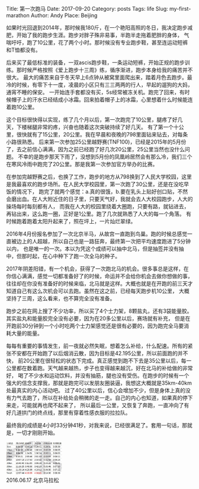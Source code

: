 Title: 第一次跑马
Date: 2017-09-20
Category: posts
Tags: life
Slug: my-first-marathon
Author: Andy
Place: Beijing

如果时光回退到2014年，那时候我180斤，在一个艳阳高照的冬日，我决定跑步减肥，开始了我的跑步生涯。跑步对胖子殊非易事，半跑半走拖着肥胖的身体，
气喘吁吁，跑了10公里，花了两个小时。那时候没有专业跑步鞋，甚至连运动短裤和T恤都没有。

后来买了最低标准的装备，一双ascis跑步鞋，一条运动短裤，开始正规的跑步训练。那时候严格按照《爱上跑步十三周》练，循序渐进，跑步本身给我的痛苦并不很大。
最大的痛苦来自于冬天早上6点钟从被窝里面爬出来，踏着月色去跑步。最冷的时候，有零下十一度，凌晨的小区只有三三两两的行人，早起的遛狗的大妈，通宵不睡的保安。
一开始连手套都没有买，5s经常被冻关机。跑完了回来，有时候帽子上的汗水已经结成小冰霜。回来拍着帽子上的冰霜，心里想着什么时候能连着跑10公里。

这个目标很快得以实现，练了几个月以后，第一次跑完了10公里，腿疼了好几天，下楼梯腿非常的疼，兴奋也随着这次突破持续了好几天。
有了第一个十公里，很快就有了15公里，20公里。我在早晨和夜晚的798里面钻来钻去，对每条小路很熟悉。
后来第一次参加25公里越野赛(TNF100)，已经是2015年的5月份了，去之前信心满满，因为之前已经跑了好几次20公里，25公里当然也没什么问题。
不幸的是跑步那天下雨了，没想到5月份的凤凰岭居然会有那么冷，我们三个在寒风冷雨中跑完了20公里。那是我第一次参加官方举办的比赛。

在参加完越野赛之后，也换了工作，跑步的地方从798换到了人民大学校园，这里是我最喜欢的跑步场所。在人民大学校园里，第一次跑了30公里，还是在没吃早饭的情况下，
跑完了就两个感觉：a.真的很饿，b.要在乳头上贴好创口贴，不然会磨出血。在人大附近住的日子里，只要天气好，我就会去人大校园跑步，人大的操场每时每刻都有人，
而我在人大的校园里绕着大圈跑，只要有路，就钻进去，再钻出来，这么跑一圈，正好是1公里。跑了几次就熟悉了人大的每一个角落。
有时候跑着跑着太阳升起来了，照在坪上，一片灿烂翠绿。

2016年4月份报名参加了一次北京半马，从故宫一直跑到鸟巢。跑的时候总感觉一直被边上的人超越，所以自己也是一路狂奔，最终第一次把平均速度跑进了5分钟以内，
也是唯一的一次。本以为凭这个成绩可以抽中北马，但是抽签并没有抽中，但那时起，在心中种下了跑一次全马的种子。

2017年阴差阳错，有一个机会，获得了一次跑北马的机会。很多事总是这样，在你信心满满，感觉一切都准备好了的时候，命运并不会给你机会去做你想做的事，
往往却在你没有准备好的时候来临，北马就是这样。大概也就是在开跑的前三天才知道自己有这么次机会可以去跑。虽然在这之前，已经每天跑步机10公里，
大概坚持了三周，这么看来，也不算完全没有准备。

跑步之前在网上搜了不少功率，所以买了4个士力架，8颗盐丸，还有3袋能量胶。其实盐丸和能量胶完全没有必要，因为在20多公里以后，赛场就有补充，
但是在开跑前30分钟到一个小时吃两个士力架感觉还是很有必要的，因为跑完全马要消耗大量的能量。

每每有重要的事情发生，前一夜就必然失眠，想着怎么补给，什么配速。所有的紧张不安都在开始跑了以后烟消云散，因为目标是42.195公里，所以前面跑的并不快，
前20公里在很轻松的状态下完成。真正感觉到跑不下去是35公里以后，每一公里都在数着跑。天气越来越热，步子也变得越来越沉，好在北马的补给做的非常好，
喝了不少水和运动饮料，并没有抽筋，腿也没有受伤。在跑步的时候有一个强大的信念支撑我，那就是跑完可以发朋友圈装逼，我想这大概就是35km-40km处最真实的内心活动吧。
过了40公里以后，信心会增加不少，但是身体上真的没有力气去跑了，所以在补给处会稍微的走一走。自己的内心也知道，如果真的停下来走，可能就再也爬不起来了，
所以最后一公里，又恢复了奔跑，一直冲向了有好几道拱门的终点线，那里有穿着性感衣服的拉拉队。

最终我的成绩是4小时33分钟41秒，对我来说，已经很满足了。套用一句话，那就是，一切才刚刚开始。

<div class="figure"> 
    <img src="/static/images/first_marathon_transcript.jpg" alt="2016.06.17 北京马拉松"  width="30%" class="carousel-inner  img-rounded img-responsive center-block"/>
    <div class="caption">2016.06.17 北京马拉松</div>
</div>
